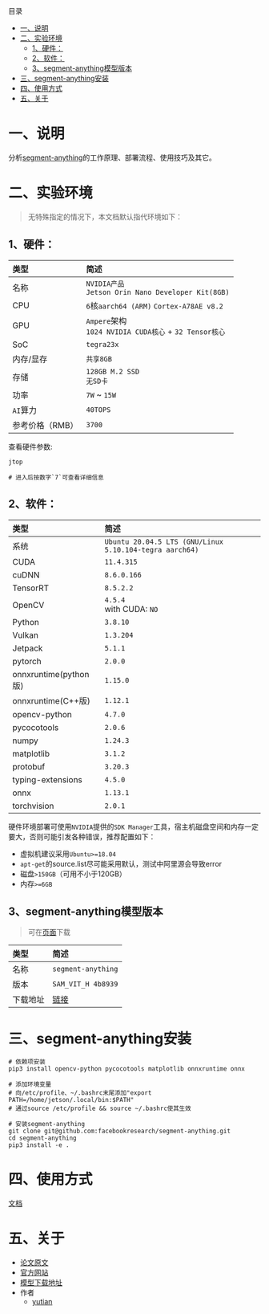 目录
- [一、说明](#一说明)
- [二、实验环境](#二实验环境)
  - [1、硬件：](#1硬件)
  - [2、软件：](#2软件)
  - [3、segment-anything模型版本](#3segment-anything模型版本)
- [三、segment-anything安装](#三segment-anything安装)
- [四、使用方式](#四使用方式)
- [五、关于](#五关于)

# 一、说明
分析[segment-anything](https://segment-anything.com/)的工作原理、部署流程、使用技巧及其它。

# 二、实验环境

> 无特殊指定的情况下，本文档默认指代环境如下：

## 1、硬件：

| 类型 | 简述 |
| :-- | :-- |
| 名称 | `NVIDIA产品`</br>`Jetson Orin Nano Developer Kit(8GB)` |
|  CPU | `6`核`aarch64 (ARM)` `Cortex-A78AE v8.2` |
|  GPU | `Ampere`架构</br>`1024 NVIDIA CUDA核心` + `32 Tensor核心` | 
| SoC | `tegra23x` |
| 内存/显存 | `共享8GB` |
| 存储 | `128GB M.2 SSD`</br>`无SD卡` |
| 功率 | `7W` ~ `15W` |
| `AI`算力 | `40TOPS` |
| 参考价格（RMB）| `3700` |

查看硬件参数:

```shell
jtop

# 进入后按数字`7`可查看详细信息
```

## 2、软件：

| 类型 | 简述 |
| :-- | :-- |
| 系统 | `Ubuntu 20.04.5 LTS (GNU/Linux 5.10.104-tegra aarch64)` |
| CUDA | `11.4.315`
| cuDNN | `8.6.0.166` |
| TensorRT | `8.5.2.2` |
| OpenCV | `4.5.4`</br>with CUDA: `NO` |
| Python | `3.8.10`  |
| Vulkan | `1.3.204` |
| Jetpack | `5.1.1`  |
| pytorch | `2.0.0` |
| onnxruntime(python版) | `1.15.0` |
| onnxruntime(C++版) | `1.12.1` |
| opencv-python | `4.7.0` |
| pycocotools | `2.0.6` |
| numpy | `1.24.3` |
| matplotlib | `3.1.2` |
| protobuf | `3.20.3` |
| typing-extensions | `4.5.0` |
| onnx | `1.13.1` |
| torchvision | `2.0.1` |


硬件环境部署可使用`NVIDIA`提供的`SDK Manager`工具，宿主机磁盘空间和内存一定要大，否则可能引发各种错误，推荐配置如下：
* 虚拟机建议采用`Ubuntu>=18.04`
* `apt-get`的source.list尽可能采用默认，测试中阿里源会导致error
* 磁盘`>150GB`（可用不小于120GB）
* 内存`>=6GB`

## 3、segment-anything模型版本
> 可在[页面](https://github.com/FasterSegmentAnything/segment-anything#model-checkpoints)下载

| 类型 | 简述 |
| :-- | :-- |
| 名称 | `segment-anything` |
| 版本 | `SAM_VIT_H 4b8939` |
| 下载地址| [链接](https://dl.fbaipublicfiles.com/segment_anything/sam_vit_h_4b8939.pth)  | 

# 三、segment-anything安装

```shell
# 依赖项安装
pip3 install opencv-python pycocotools matplotlib onnxruntime onnx

# 添加环境变量
# 向/etc/profile、~/.bashrc末尾添加"export PATH=/home/jetson/.local/bin:$PATH"
# 通过source /etc/profile && source ~/.bashrc使其生效

# 安装segment-anything
git clone git@github.com:facebookresearch/segment-anything.git
cd segment-anything
pip3 install -e .
```

# 四、使用方式

[文档](files/demo/README.md)

# 五、关于

* [论文原文](files/related/paper.pdf)
* [官方网站](https://segment-anything.com/)
* [模型下载地址](https://github.com/FasterSegmentAnything/segment-anything#model-checkpoints)
* 作者
  * [yutian](https://www.aflyingfish.top/)